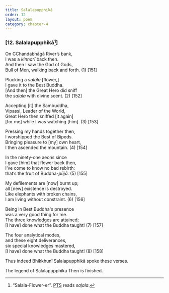 ```yaml
---
title: Salalapupphikā
order: 12
layout: poem
category: chapter-4
---
```


### \[12. Salalapupphikā[^1]\]

On <span class="diacritics" data-state="on">C</span><span class="no-diacritics" data-state="off">Ch</span>andabhāgā River’s bank,  
I was a *kinnarī* back then.  
And then I saw the God of Gods,  
Bull of Men, walking back and forth. (1) \[151\]

Plucking a *salala* \[flower,\]  
I gave it to the Best Buddha.  
\[And then\] the Great Hero did sniff  
the *salala* with divine scent. (2) \[152\]

Accepting \[it\] the Sambuddha,  
Vipassi, Leader of the World,  
Great Hero then sniffed \[it again\]  
\[for me\] while I was watching \[him\]. (3) \[153\]

Pressing my hands together then,  
I worshipped the Best of Bipeds.  
Bringing pleasure to \[my\] own heart,  
I then ascended the mountain. (4) \[154\]

In the ninety-one aeons since  
I gave \[him\] that flower back then,  
I’ve come to know no bad rebirth:  
that’s the fruit of Buddha-*pūjā*. (5) \[155\]

My defilements are \[now\] burnt up;  
all \[new\] existence is destroyed.  
Like elephants with broken chains,  
I am living without constraint. (6) \[156\]

Being in Best Buddha's presence  
was a very good thing for me.  
The three knowledges are attained;  
\[I have\] done what the Buddha taught! (7) \[157\]

The four analytical modes,  
and these eight deliverances,  
six special knowledges mastered,  
\[I have\] done what the Buddha taught! (8) \[158\]

Thus indeed Bhikkhunī Salalapupphikā spoke these verses.

The legend of Salalapupphikā Therī is finished.

[^1]: “Salala-Flower-er”. <abbr title="Pali Text Society">PTS</abbr> reads *saḷala*.
